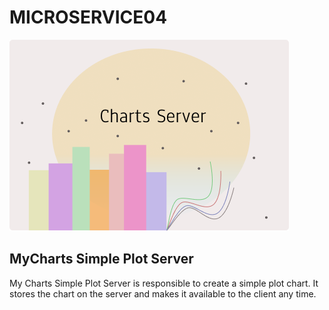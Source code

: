 # MICROSERVICE04

![ChartsLogo](ChartLogo.png)

## MyCharts Simple Plot Server


My Charts Simple Plot Server is responsible to create a simple plot chart. It stores the chart on the server and makes it available to the client any time.

